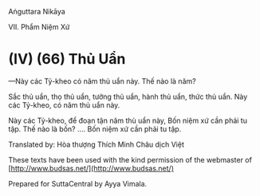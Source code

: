  

Aṅguttara Nikāya

VII. Phẩm Niệm Xứ

# (IV) (66) Thủ Uẩn

—Này các Tỷ-kheo có năm thủ uẩn này. Thế nào là năm?

Sắc thủ uẩn, thọ thủ uẩn, tưởng thủ uẩn, hành thủ uẩn, thức thủ uẩn. Này các Tỷ-kheo, có năm thủ uẩn này.

Này các Tỷ-kheo, để đoạn tận năm thù uẩn này, Bốn niệm xứ cần phải tu tập. Thế nào là bốn? .... Bốn niệm xứ cần phải tu tập.

Translated by: Hòa thượng Thích Minh Châu dịch Việt

These texts have been used with the kind permission of the webmaster of [http://www.budsas.net/](http://www.budsas.net/)

Prepared for SuttaCentral by Ayya Vimala.